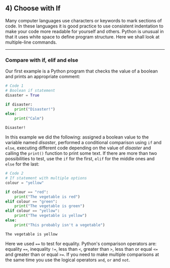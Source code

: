 ## 4) Choose with If

Many computer languages use characters or keywords to mark sections of code. In these languages it is good practice to use consistent indentation to make your code more readable for yourself and others. Python is unusual in that it uses white space to define program structure. Here we shall look at multiple-line commands.

---

### Compare with if, elif and else

Our first example is a Python program that checks the value of a boolean and prints an appropriate comment:

```python
# Code 1
# Boolean if statement
disaster = True

if disaster:
    print("Disaster!")
else:
    print("Calm")
```

```output
Disaster!
```

In this example we did the following: assigned a boolean value to the variable named *disaster*, performed a conditional comparison using `if` and `else`, executing different code depending on the value of *disaster* and calling the `print()` function to print some text. If there are more than two possibilities to test, use the `if` for the first, `elif` for the middle ones and `else` for the last:

```python
# Code 2
# If statement with multiple options
colour = "yellow"

if colour == "red":
    print("The vegetable is red")
elif colour == "green":
    print("The vegetable is green")
elif colour == "yellow":
    print("The vegetable is yellow")
else:
    print("This probably isn't a vegetable")
```

```output
The vegetable is yellow
```

Here we used `==` to test for equality. Python's comparison operators are: equality `==`, inequality `!=`, less than `<`, greater than `>`, less than or equal `<=` and greater than or equal `>=`. If you need to make multiple comparisons at the same time you use the logical operators `and`, `or` and `not`.
